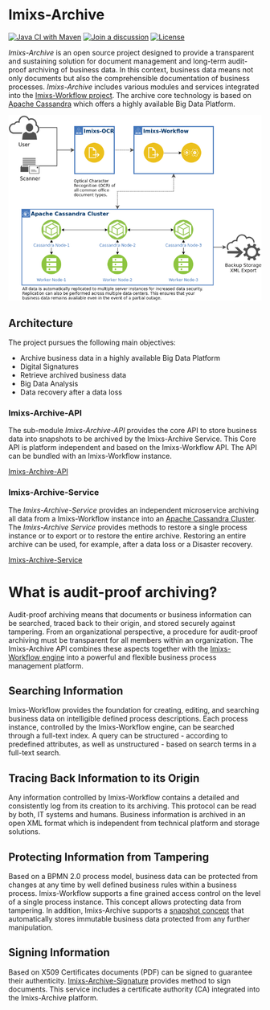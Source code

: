 # Imixs-Archive

[![Java CI with Maven](https://github.com/imixs/imixs-archive/actions/workflows/maven.yml/badge.svg)](https://github.com/imixs/imixs-archive/actions/workflows/maven.yml)
[![Join a discussion](https://img.shields.io/badge/discuss-on%20github-4CB697)](https://github.com/imixs/imixs-workflow/discussions)
[![License](https://img.shields.io/badge/license-GPL-blue.svg)](https://github.com/imixs/imixs-archive/blob/master/LICENSE)

_Imixs-Archive_ is an open source project designed to provide a transparent and sustaining solution for document management and long-term audit-proof archiving of business data. In this context, business data means not only documents but also the comprehensible documentation of business processes.
_Imixs-Archive_ includes various modules and services integrated into the [Imixs-Workflow project](https://www.imixs.org). The archive core technology is based on [Apache Cassandra](http://cassandra.apache.org/) which offers a highly available Big Data Platform.

<img src="https://github.com/imixs/imixs-archive/raw/master/docs/imixs-archive-architecture.png"/>

## Architecture

The project pursues the following main objectives:

- Archive business data in a highly available Big Data Platform
- Digital Signatures
- Retrieve archived business data
- Big Data Analysis
- Data recovery after a data loss

### Imixs-Archive-API

The sub-module _Imixs-Archive-API_ provides the core API to store business data into snapshots to be archived by the Imixs-Archive Service. This Core API is platform independent and based on the Imixs-Workflow API. The API can be bundled with an Imixs-Workflow instance.

[Imixs-Archive-API](https://github.com/imixs/imixs-archive/tree/master/imixs-archive-api)

### Imixs-Archive-Service

The _Imixs-Archive-Service_ provides an independent microservice archiving all data from a Imixs-Workflow instance into an [Apache Cassandra Cluster](http://cassandra.apache.org/). The _Imixs-Archive Service_ provides methods to restore a single process instance or to export or to restore the entire archive. Restoring an entire archive can be used, for example, after a data loss or a Disaster recovery.

[Imixs-Archive-Service](https://github.com/imixs/imixs-archive/tree/master/imixs-archive-service)

# What is audit-proof archiving?

Audit-proof archiving means that documents or business information can be searched, traced back to their origin, and stored securely against tampering. From an organizational perspective, a procedure for audit-proof archiving must be transparent for
all members within an organization. The Imixs-Archive API combines these aspects together with the [Imixs-Workflow engine](http://www.imixs.org) into a powerful and flexible business process management platform.

## Searching Information

Imixs-Workflow provides the foundation for creating, editing, and searching business data on intelligible defined process descriptions. Each process instance, controlled by the Imixs-Workflow engine, can be searched through a full-text index. A query can be structured - according to predefined attributes, as well as unstructured - based on search terms in a full-text search.

## Tracing Back Information to its Origin

Any information controlled by Imixs-Workflow contains a detailed and consistently log from its creation to its archiving. This protocol can be read by both, IT systems and humans. Business information is archived in an open XML format which is independent from technical platform and storage solutions.

## Protecting Information from Tampering

Based on a BPMN 2.0 process model, business data can be protected from changes at any time by well defined business rules within a business process.
Imixs-Workflow supports a fine grained access control on the level of a single process instance. This concept allows protecting data from tampering. In addition, Imixs-Archive supports a [snapshot concept](https://github.com/imixs/imixs-archive/tree/master/imixs-archive-api) that automatically stores immutable business data protected from any further manipulation.

## Signing Information

Based on X509 Certificates documents (PDF) can be signed to guarantee their authenticity. [Imixs-Archive-Signature](https://github.com/imixs/imixs-archive/tree/master/imixs-archive-signature) provides method to sign documents. This service includes a certificate authority (CA) integrated into the Imixs-Archive platform.

